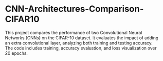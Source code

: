 # CNN-Architectures-Comparison-CIFAR10
This project compares the performance of two Convolutional Neural Networks (CNNs) on the CIFAR-10 dataset. It evaluates the impact of adding an extra convolutional layer, analyzing both training and testing accuracy. The code includes training, accuracy evaluation, and loss visualization over 20 epochs.
